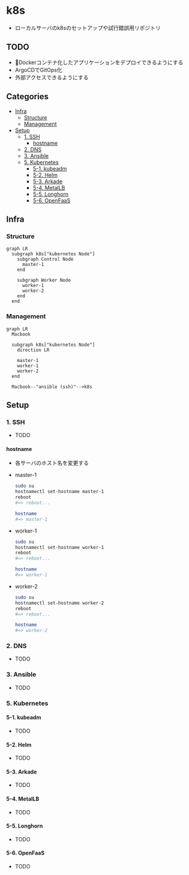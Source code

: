 # k8s<!-- omit in toc -->

- ローカルサーバのk8sのセットアップや試行錯誤用リポジトリ

## TODO<!-- omit in toc -->

- 🏃Dockerコンテナ化したアプリケーションをデプロイできるようにする
- ArgoCDでGitOps化
- 外部アクセスできるようにする

## Categories<!-- omit in toc -->

- [Infra](#infra)
  - [Structure](#structure)
  - [Management](#management)
- [Setup](#setup)
  - [1. SSH](#1-ssh)
    - [hostname](#hostname)
  - [2. DNS](#2-dns)
  - [3. Ansible](#3-ansible)
  - [5. Kubernetes](#5-kubernetes)
    - [5-1. kubeadm](#5-1-kubeadm)
    - [5-2. Helm](#5-2-helm)
    - [5-3. Arkade](#5-3-arkade)
    - [5-4. MetalLB](#5-4-metallb)
    - [5-5. Longhorn](#5-5-longhorn)
    - [5-6. OpenFaaS](#5-6-openfaas)

## Infra

### Structure

```mermaid
graph LR
  subgraph k8s["kubernetes Node"]
    subgraph Control Node
      master-1
    end

    subgraph Worker Node
      worker-1
      worker-2
    end
  end
```

### Management

```mermaid
graph LR
  Macbook

  subgraph k8s["kubernetes Node"]
    direction LR

    master-1
    worker-1
    worker-2
  end

  Macbook--"ansible (ssh)"-->k8s
```

## Setup

### 1. SSH

- TODO

#### hostname

- 各サーバのホスト名を変更する
- master-1

  ```bash
  sudo su
  hostnamectl set-hostname master-1
  reboot
  #=> reboot...

  hostname
  #=> master-1
  ```

- worker-1

  ```bash
  sudo su
  hostnamectl set-hostname worker-1
  reboot
  #=> reboot...

  hostname
  #=> worker-1
  ```

- worker-2

  ```bash
  sudo su
  hostnamectl set-hostname worker-2
  reboot
  #=> reboot...

  hostname
  #=> worker-2
  ```

### 2. DNS

- TODO

### 3. Ansible

- TODO

### 5. Kubernetes

#### 5-1. kubeadm

- TODO

#### 5-2. Helm

- TODO

#### 5-3. Arkade

- TODO

#### 5-4. MetalLB

- TODO

#### 5-5. Longhorn

- TODO

#### 5-6. OpenFaaS

- TODO
